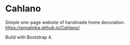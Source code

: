 # Cahlano
Simple one-page website of handmade home decoration.
https://annalinka.github.io/Cahlano/

Build with Bootstrap 4.
